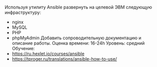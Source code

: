 Используя утилиту Ansible развернуть на целевой ЭВМ следующую инфраструктуру:
- nginx
- MySQL
- PHP
- phpMyAdmin
Добавить сопроводительную документацию и описание работы.
Оценка времени: 16-24h
Уровень: средний
Обучение: 
- https://ru.hexlet.io/courses/ansible
- https://tproger.ru/translations/ansible-how-to-use/